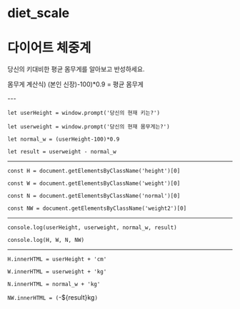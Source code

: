 # diet_scale
<h1>다이어트 체중계</h1>
<p>당신의 키대비한 평균 몸무게를 알아보고 반성하세요.</p>
<p>몸무게 계산식) (본인 신장)-100)*0.9 = 평균 몸무게</p>
---

`let userHeight = window.prompt('당신의 현재 키는?')`

`let userweight = window.prompt('당신의 현재 몸무게는?')`

`let normal_w = (userHeight-100)*0.9`

`let result = userweight - normal_w`

---

`const H = document.getElementsByClassName('height')[0]`

`const W = document.getElementsByClassName('weight')[0]`

`const N = document.getElementsByClassName('normal')[0]`

`const NW = document.getElementsByClassName('weight2')[0]`

---

`console.log(userHeight, userweight, normal_w, result)`

`console.log(H, W, N, NW)`

---

`H.innerHTML = userHeight + 'cm'`

`W.innerHTML = userweight + 'kg'`

`N.innerHTML = normal_w + 'kg'`

`NW.innerHTML = (`-${result}kg`)`
